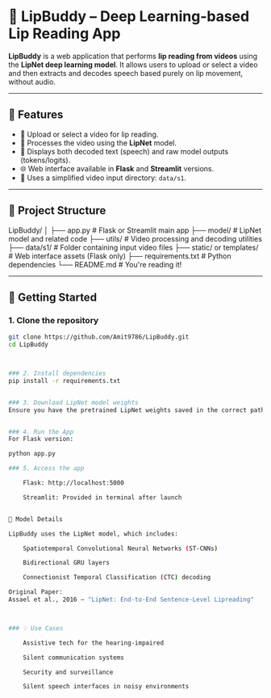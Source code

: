 # 🧠 LipBuddy – Deep Learning-based Lip Reading App

**LipBuddy** is a web application that performs **lip reading from videos** using the **LipNet deep learning model**. It allows users to upload or select a video and then extracts and decodes speech based purely on lip movement, without audio.

---

## 📌 Features

- 🎥 Upload or select a video for lip reading.
- 🧠 Processes the video using the **LipNet** model.
- 📜 Displays both decoded text (speech) and raw model outputs (tokens/logits).
- 🌐 Web interface available in **Flask** and **Streamlit** versions.
- 📁 Uses a simplified video input directory: `data/s1`.

---

## 📂 Project Structure

LipBuddy/
│
├── app.py                # Flask or Streamlit main app
├── model/                # LipNet model and related code
├── utils/                # Video processing and decoding utilities
├── data/s1/              # Folder containing input video files
├── static/ or templates/ # Web interface assets (Flask only)
├── requirements.txt      # Python dependencies
└── README.md             # You're reading it!


---

## 🚀 Getting Started

### 1. Clone the repository

```bash
git clone https://github.com/Amit9786/LipBuddy.git
cd LipBuddy



### 2. Install dependencies
pip install -r requirements.txt


### 3. Download LipNet model weights
Ensure you have the pretrained LipNet weights saved in the correct path (model/ or as required by your implementation).


### 4. Run the App
For Flask version:

python app.py

### 5. Access the app

    Flask: http://localhost:5000

    Streamlit: Provided in terminal after launch


🧬 Model Details

LipBuddy uses the LipNet model, which includes:

    Spatiotemporal Convolutional Neural Networks (ST-CNNs)

    Bidirectional GRU layers

    Connectionist Temporal Classification (CTC) decoding

Original Paper:
Assael et al., 2016 – "LipNet: End-to-End Sentence-Level Lipreading"



### 💡 Use Cases

    Assistive tech for the hearing-impaired

    Silent communication systems

    Security and surveillance

    Silent speech interfaces in noisy environments


